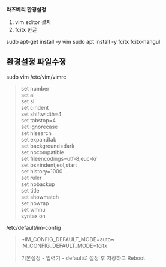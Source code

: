 **라즈베리 환경설정**
1. vim editor 설치
2. fcitx 한글 



sudo apt-get install -y vim
sudo apt install -y fcitx fcitx-hangul



**환경설정 파일수정**
-
sudo vim /etc/vim/vimrc  

>set number  
>set ai  
>set si  
>set cindent  
>set shiftwidth=4  
>set tabstop=4  
>set ignorecase  
>set hlsearch  
>set expandtab  
>set background=dark  
>set nocompatible  
>set fileencodings=utf-8,euc-kr  
>set bs=indent,eol,start  
>set history=1000  
>set ruler  
>set nobackup  
>set title  
>set showmatch  
>set nowrap  
>set wmnu  
>syntax on  

/etc/default/im-config

>~IM_CONFIG_DEFAULT_MODE=auto~  
>IM_CONFIG_DEFAULT_MODE=fcitx  
>
>기본설정 - 입력기 - default로 설정 후 저장하고 Reboot  



